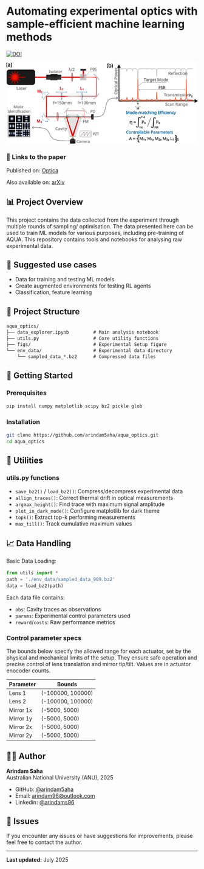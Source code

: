 # Automating experimental optics with sample-efficient machine learning methods

[![DOI](https://zenodo.org/badge/DOI/10.5281/zenodo.15800501.svg)](https://doi.org/10.5281/zenodo.15800501)

<img src="https://github.com/arindam5aha/aqua_optics/blob/main/figs/Fig_1.svg" width="700"/>

### 🔗 Links to the paper
Published on:
[Optica](https://doi.org/10.1364/OPTICA.562734)

Also available on:
[arXiv](https://arxiv.org/abs/2503.14260)

## 📊 Project Overview
This project contains the data collected from the experiment through multiple rounds of sampling/ optimisation. The data presented here can be used to train ML models for various purposes, including pre-training of AQUA.
This repository contains tools and notebooks for analysing raw experimental data.

## 🎯 Suggested use cases
- Data for training and testing ML models
- Create augmented environments for testing RL agents
- Classification, feature learning


## 📁 Project Structure

```text
aqua_optics/
├── data_explorer.ipynb         # Main analysis notebook
├── utils.py                    # Core utility functions
├── figs/                       # Experimental Setup figure
└── env_data/                   # Experimental data directory
    └── sampled_data_*.bz2      # Compressed data files
```

## 🚀 Getting Started

### Prerequisites

```bash
pip install numpy matplotlib scipy bz2 pickle glob
```

### Installation

```bash
git clone https://github.com/arindam5aha/aqua_optics.git
cd aqua_optics
```

## 🔧 Utilities

### utils.py functions

- `save_bz2()` / `load_bz2()`: Compress/decompress experimental data
- `allign_traces()`: Correct thermal drift in optical measurements
- `argmax_height()`: Find trace with maximum signal amplitude
- `plot_in_dark_mode()`: Configure matplotlib for dark theme
- `topk()`: Extract top-k performing measurements
- `max_till()`: Track cumulative maximum values

## 📈 Data Handling

Basic Data Loading:
```python
from utils import *
path = './env_data/sampled_data_909.bz2'
data = load_bz2(path)
```

Each data file contains:

- `obs`: Cavity traces as observations
- `params`: Experimental control parameters used
- `reward`/`costs`: Raw performance metrics

### Control parameter specs
The bounds below specify the allowed range for each actuator, set by the physical and mechanical limits of the setup. They ensure safe operation and precise control of lens translation and mirror tip/tilt. Values are in actuator enocoder counts.

| Parameter   | Bounds               |
|-------------|----------------------|
| Lens 1      | (-100000, 100000)    |
| Lens 2      | (-100000, 100000)    |
| Mirror 1x   | (-5000, 5000)        |
| Mirror 1y   | (-5000, 5000)        |
| Mirror 2x   | (-5000, 5000)        |
| Mirror 2y   | (-5000, 5000)        |


## 👨‍💻 Author

**Arindam Saha**  
Australian National University (ANU), 2025

- GitHub: [@arindam5aha](https://github.com/arindam5aha)
- Email: <arindam96@outlook.com>
- Linkedin: [@arindams96](https://www.linkedin.com/in/arindams96/)

## 🐛 Issues

If you encounter any issues or have suggestions for improvements, please feel free to contact the author.

---

**Last updated:** July 2025
